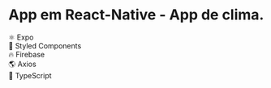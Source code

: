 # App em React-Native - App de clima.

⚛️ Expo </br>
💅 Styled Components </br>
🔥 Firebase </br>
🌎 Axios </br>
🔵 TypeScript </br>
